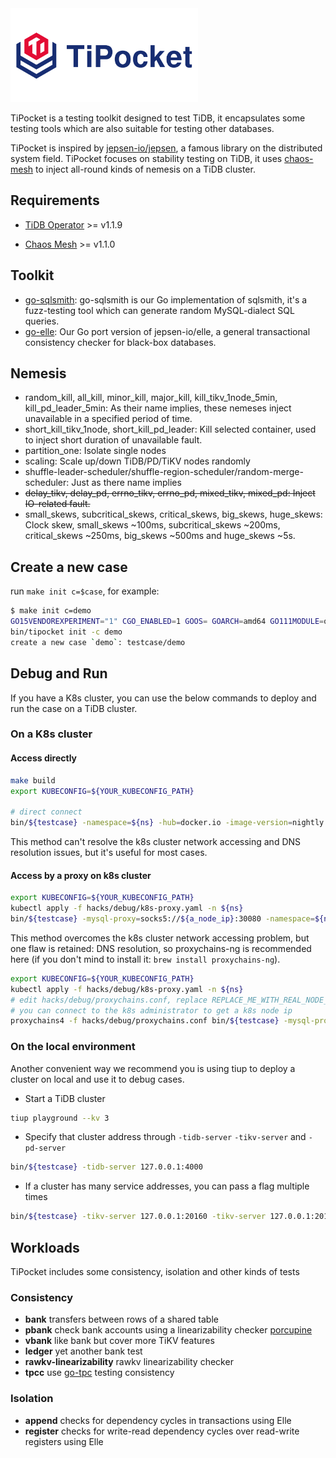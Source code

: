 <img src="static/logo.png" alt="TiPocket" width="300"/>

TiPocket is a testing toolkit designed to test TiDB, it encapsulates some testing tools which are also suitable for testing other databases.

TiPocket is inspired by [jepsen-io/jepsen](https://github.com/jepsen-io/jepsen), a famous library on the distributed system field. TiPocket focuses on stability testing on TiDB, it uses [chaos-mesh](https://github.com/pingcap/chaos-mesh) to inject all-round kinds of nemesis on a TiDB cluster.

## Requirements

* [TiDB Operator](https://github.com/pingcap/tidb-operator) >= v1.1.9

* [Chaos Mesh](https://github.com/pingcap/chaos-mesh) >= v1.1.0

## Toolkit

* [go-sqlsmith](https://github.com/chaos-mesh/go-sqlsmith): go-sqlsmith is our Go implementation of sqlsmith, it's a fuzz-testing tool which can generate random MySQL-dialect SQL queries.
* [go-elle](https://github.com/pingcap/tipocket/tree/master/pkg/elle): Our Go port version of jepsen-io/elle, a general transactional consistency checker for black-box databases.

## Nemesis

* random_kill, all_kill, minor_kill, major_kill, kill_tikv_1node_5min, kill_pd_leader_5min: As their name implies, these nemeses inject unavailable in a specified period of time.
* short_kill_tikv_1node, short_kill_pd_leader: Kill selected container, used to inject short duration of unavailable fault.
* partition_one: Isolate single nodes
* scaling: Scale up/down TiDB/PD/TiKV nodes randomly
* shuffle-leader-scheduler/shuffle-region-scheduler/random-merge-scheduler: Just as there name implies
* ~~delay_tikv, delay_pd, errno_tikv, errno_pd, mixed_tikv, mixed_pd: Inject IO-related fault.~~
* small_skews, subcritical_skews, critical_skews, big_skews, huge_skews: Clock skew, small_skews ~100ms, subcritical_skews ~200ms, critical_skews ~250ms, big_skews ~500ms and huge_skews ~5s.

## Create a new case

run `make init c=$case`, for example:

```sh
$ make init c=demo
GO15VENDOREXPERIMENT="1" CGO_ENABLED=1 GOOS= GOARCH=amd64 GO111MODULE=on go build -ldflags '-s -w -X "github.com/pingcap/tipocket/pkg/test-infra/fixture.BuildTS=2021-02-05 07:13:54" -X "github.com/pingcap/tipocket/pkg/test-infra/fixture.BuildHash=a70411f45605864da28a5000aff72a226a1ab27f"'  -o bin/tipocket cmd/tipocket/*.go
bin/tipocket init -c demo
create a new case `demo`: testcase/demo
```

## Debug and Run

If you have a K8s cluster, you can use the below commands to deploy and run the case on a TiDB cluster.

### On a K8s cluster


#### Access directly

```sh
make build
export KUBECONFIG=${YOUR_KUBECONFIG_PATH}

# direct connect
bin/${testcase} -namespace=${ns} -hub=docker.io -image-version=nightly -storage-class=local-path
```

This method can't resolve the k8s cluster network accessing and DNS resolution issues, but it's useful for most cases.

#### Access by a proxy on k8s cluster

```bash
export KUBECONFIG=${YOUR_KUBECONFIG_PATH}
kubectl apply -f hacks/debug/k8s-proxy.yaml -n ${ns}
bin/${testcase} -mysql-proxy=socks5://${a_node_ip}:30080 -namespace=${ns} -hub=docker.io -image-version=nightly -storage-class=local-path
```

This method overcomes the k8s cluster network accessing problem, but one flaw is retained: DNS resolution, so proxychains-ng is recommended here (if you don't mind to install it: `brew install proxychains-ng`).

```bash
export KUBECONFIG=${YOUR_KUBECONFIG_PATH}
kubectl apply -f hacks/debug/k8s-proxy.yaml -n ${ns}
# edit hacks/debug/proxychains.conf, replace REPLACE_ME_WITH_REAL_NODE_IP with a k8s node ip,
# you can connect to the k8s administrator to get a k8s node ip
proxychains4 -f hacks/debug/proxychains.conf bin/${testcase} -mysql-proxy=socks5://${a_node_ip}:30080 -namespace=${ns} -hub=docker.io -image-version=nightly -storage-class=local-path
```

### On the local environment

Another convenient way we recommend you is using tiup to deploy a cluster on local and use it to debug cases.

* Start a TiDB cluster

```sh
tiup playground --kv 3
```

* Specify that cluster address through `-tidb-server` `-tikv-server` and `-pd-server`

```bash
bin/${testcase} -tidb-server 127.0.0.1:4000 
```

* If a cluster has many service addresses, you can pass a flag multiple times

```bash
bin/${testcase} -tikv-server 127.0.0.1:20160 -tikv-server 127.0.0.1:20161
```

## Workloads

TiPocket includes some consistency, isolation and other kinds of tests

### Consistency

* **bank** transfers between rows of a shared table
* **pbank** check bank accounts using a linearizability checker [porcupine](https://github.com/anishathalye/porcupine)
* **vbank** like bank but cover more TiKV features
* **ledger** yet another bank test
* **rawkv-linearizability** rawkv linearizability checker
* **tpcc** use [go-tpc](https://github.com/pingcap/go-tpc) testing consistency

### Isolation

* **append** checks for dependency cycles in transactions using Elle
* **register** checks for write-read dependency cycles over read-write registers using Elle
